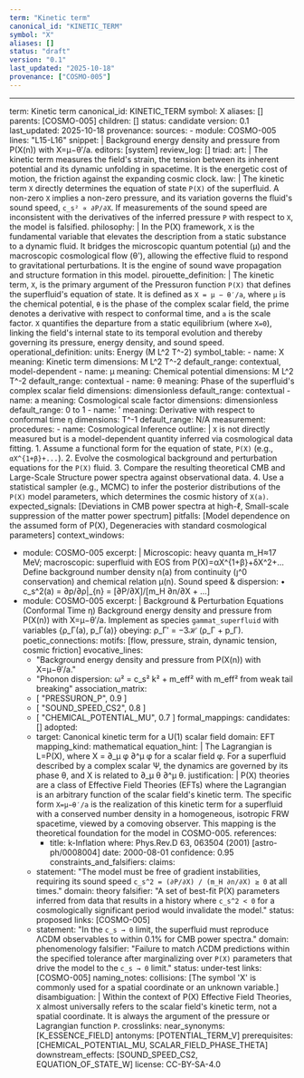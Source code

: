 ```yaml
---
term: "Kinetic term"
canonical_id: "KINETIC_TERM"
symbol: "X"
aliases: []
status: "draft"
version: "0.1"
last_updated: "2025-10-18"
provenance: ["COSMO-005"]
---
```


---
term: Kinetic term
canonical_id: KINETIC_TERM
symbol: X
aliases: []
parents: [COSMO-005]
children: []
status: candidate
version: 0.1
last_updated: 2025-10-18
provenance:
  sources:
    - module: COSMO-005
      lines: "L15-L16"
      snippet: |
        Background energy density and pressure from P(X(n)) with X=μ−θ′/a.
  editors: [system]
  review_log: []
triad:
  art: |
    The kinetic term measures the field's strain, the tension between its inherent potential and its dynamic unfolding in spacetime. It is the energetic cost of motion, the friction against the expanding cosmic clock.
  law: |
    The kinetic term `X` directly determines the equation of state `P(X)` of the superfluid. A non-zero `X` implies a non-zero pressure, and its variation governs the fluid's sound speed, `c_s² ∝ ∂P/∂X`. If measurements of the sound speed are inconsistent with the derivatives of the inferred pressure `P` with respect to `X`, the model is falsified.
  philosophy: |
    In the P(X) framework, `X` is the fundamental variable that elevates the description from a static substance to a dynamic fluid. It bridges the microscopic quantum potential (μ) and the macroscopic cosmological flow (θ'), allowing the effective fluid to respond to gravitational perturbations. It is the engine of sound wave propagation and structure formation in this model.
pirouette_definition: |
  The kinetic term, `X`, is the primary argument of the Pressuron function `P(X)` that defines the superfluid's equation of state. It is defined as `X = μ − θ′/a`, where `μ` is the chemical potential, `θ` is the phase of the complex scalar field, the prime denotes a derivative with respect to conformal time, and `a` is the scale factor. `X` quantifies the departure from a static equilibrium (where `X=0`), linking the field's internal state to its temporal evolution and thereby governing its pressure, energy density, and sound speed.
operational_definition:
  units: Energy (M L^2 T^-2)
  symbol_table:
    - name: X
      meaning: Kinetic term
      dimensions: M L^2 T^-2
      default_range: contextual, model-dependent
    - name: μ
      meaning: Chemical potential
      dimensions: M L^2 T^-2
      default_range: contextual
    - name: θ
      meaning: Phase of the superfluid's complex scalar field
      dimensions: dimensionless
      default_range: contextual
    - name: a
      meaning: Cosmological scale factor
      dimensions: dimensionless
      default_range: 0 to 1
    - name: ′
      meaning: Derivative with respect to conformal time η
      dimensions: T^-1
      default_range: N/A
  measurement:
    procedures:
      - name: Cosmological Inference
        outline: |
          `X` is not directly measured but is a model-dependent quantity inferred via cosmological data fitting.
          1. Assume a functional form for the equation of state, `P(X)` (e.g., `αX^{1+β}+...`).
          2. Evolve the cosmological background and perturbation equations for the `P(X)` fluid.
          3. Compare the resulting theoretical CMB and Large-Scale Structure power spectra against observational data.
          4. Use a statistical sampler (e.g., MCMC) to infer the posterior distributions of the `P(X)` model parameters, which determines the cosmic history of `X(a)`.
        expected_signals: [Deviations in CMB power spectra at high-ℓ, Small-scale suppression of the matter power spectrum]
        pitfalls: [Model dependence on the assumed form of P(X), Degeneracies with standard cosmological parameters]
context_windows:
  - module: COSMO-005
    excerpt: |
      Microscopic: heavy quanta m_H≈17 MeV; macroscopic: superfluid with EOS from P(X)=αX^{1+β}+δX^2+…
      Define background number density n(a) from continuity (ȷ^0 conservation) and chemical relation μ(n).
      Sound speed & dispersion:
      • c_s^2(a) = ∂p/∂ρ|_{n} = [∂P/∂X]/[m_H ∂n/∂X + …]
  - module: COSMO-005
    excerpt: |
      Background & Perturbation Equations (Conformal Time η)
      Background energy density and pressure from P(X(n)) with X=μ−θ′/a.
      Implement as species `gammat_superfluid` with variables {ρ_Γ(a), p_Γ(a)} obeying:
      ρ_Γ′ = −3ℋ (ρ_Γ + p_Γ).
poetic_connections:
  motifs: [flow, pressure, strain, dynamic tension, cosmic friction]
  evocative_lines:
    - "Background energy density and pressure from P(X(n)) with X=μ−θ′/a."
    - "Phonon dispersion: ω² = c_s² k² + m_eff² with m_eff² from weak tail breaking"
  association_matrix:
    - [ "PRESSURON_P", 0.9 ]
    - [ "SOUND_SPEED_CS2", 0.8 ]
    - [ "CHEMICAL_POTENTIAL_MU", 0.7 ]
formal_mappings:
  candidates: []
  adopted:
    - target: Canonical kinetic term for a U(1) scalar field
      domain: EFT
      mapping_kind: mathematical
      equation_hint: |
        The Lagrangian is L=P(X), where X = ∂_μ φ ∂^μ φ for a scalar field φ. For a superfluid described by a complex scalar Ψ, the dynamics are governed by its phase θ, and X is related to ∂_μ θ ∂^μ θ.
      justification: |
        P(X) theories are a class of Effective Field Theories (EFTs) where the Lagrangian is an arbitrary function of the scalar field's kinetic term. The specific form `X=μ−θ′/a` is the realization of this kinetic term for a superfluid with a conserved number density in a homogeneous, isotropic FRW spacetime, viewed by a comoving observer. This mapping is the theoretical foundation for the model in COSMO-005.
      references:
        - title: k-Inflation
          where: Phys.Rev.D 63, 063504 (2001) [astro-ph/0008004]
          date: 2000-08-01
      confidence: 0.95
constraints_and_falsifiers:
  claims:
    - statement: "The model must be free of gradient instabilities, requiring its sound speed `c_s^2 = (∂P/∂X) / (m_H ∂n/∂X) ≥ 0` at all times."
      domain: theory
      falsifier: "A set of best-fit P(X) parameters inferred from data that results in a history where `c_s^2 < 0` for a cosmologically significant period would invalidate the model."
      status: proposed
      links: [COSMO-005]
    - statement: "In the `c_s → 0` limit, the superfluid must reproduce ΛCDM observables to within 0.1% for CMB power spectra."
      domain: phenomenology
      falsifier: "Failure to match ΛCDM predictions within the specified tolerance after marginalizing over `P(X)` parameters that drive the model to the `c_s → 0` limit."
      status: under-test
      links: [COSMO-005]
naming_notes:
  collisions: [The symbol 'X' is commonly used for a spatial coordinate or an unknown variable.]
  disambiguation: |
    Within the context of P(X) Effective Field Theories, `X` almost universally refers to the scalar field's kinetic term, not a spatial coordinate. It is always the argument of the pressure or Lagrangian function `P`.
crosslinks:
  near_synonyms: [K_ESSENCE_FIELD]
  antonyms: [POTENTIAL_TERM_V]
  prerequisites: [CHEMICAL_POTENTIAL_MU, SCALAR_FIELD_PHASE_THETA]
  downstream_effects: [SOUND_SPEED_CS2, EQUATION_OF_STATE_W]
license: CC-BY-SA-4.0